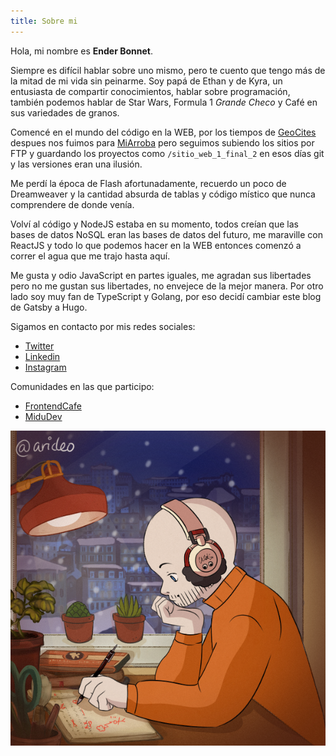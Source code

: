 ```yaml
---
title: Sobre mi
---
```


Hola, mi nombre es **Ender Bonnet**.

Siempre es difícil hablar sobre uno mismo, pero te cuento que tengo más de la mitad de mi vida sin peinarme. Soy papá de Ethan y de Kyra, un entusiasta de compartir conocimientos, hablar sobre programación, también podemos hablar de Star Wars, Formula 1 _Grande Checo_ y Café en sus variedades de granos.

Comencé en el mundo del código en la WEB, por los tiempos de [GeoCites](https://es.wikipedia.org/wiki/GeoCities) despues nos fuimos para [MiArroba](https://miarroba.com/) pero seguimos subiendo los sitios por FTP y guardando los proyectos como `/sitio_web_1_final_2` en esos días git y las versiones eran una ilusión.

Me perdí la época de Flash afortunadamente, recuerdo un poco de Dreamweaver y la cantidad absurda de tablas y código místico que nunca comprendere de donde venía.

Volví al código y NodeJS estaba en su momento, todos creían que las bases de datos NoSQL eran las bases de datos del futuro, me maraville con ReactJS y todo lo que podemos hacer en la WEB entonces comenzó a correr el agua que me trajo hasta aquí.

Me gusta y odio JavaScript en partes iguales, me agradan sus libertades pero no me gustan sus libertades, no envejece de la mejor manera. Por otro lado soy muy fan de TypeScript y Golang, por eso decidí cambiar este blog de Gatsby a Hugo.

Sigamos en contacto por mis redes sociales:

- [Twitter](https://twitter.com/enbonnet)
- [Linkedin](https://www.linkedin.com/in/enbonnet/)
- [Instagram](https://instagram.com/enbonnet)

Comunidades en las que participo:

- [FrontendCafe](https://frontend.cafe/)
- [MiduDev](https://midu.dev/)

![Avatar lofi](images/enbonnet_lofi.png "Avatar lofi")
